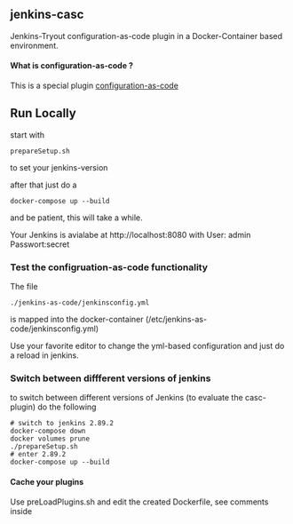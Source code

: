 ## jenkins-casc

Jenkins-Tryout configuration-as-code plugin in a Docker-Container based environment.

#### What is configuration-as-code ?

This is a special plugin [configuration-as-code](https://github.com/jenkinsci/configuration-as-code-plugin/)  

## Run Locally 

start with 
```
prepareSetup.sh

```
to set your jenkins-version

after that just do a 
```
docker-compose up --build
```
and be patient, this will take a while.

Your Jenkins is avialabe at http://localhost:8080 with 
User: admin
Passwort:secret
 
### Test the configruation-as-code functionality

The file 
```
./jenkins-as-code/jenkinsconfig.yml
```
is mapped into the docker-container (/etc/jenkins-as-code/jenkinsconfig.yml)

Use your favorite editor to change the yml-based configuration and just do a reload in jenkins.

### Switch between diffferent versions of jenkins
to switch between different versions of Jenkins (to evaluate the casc-plugin) do the following

```
# switch to jenkins 2.89.2
docker-compose down
docker volumes prune
./prepareSetup.sh
# enter 2.89.2
docker-compose up --build
``` 
 
#### Cache your plugins 
Use preLoadPlugins.sh and edit the created Dockerfile, see comments inside



